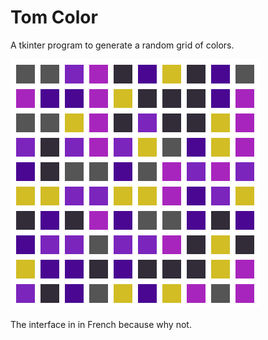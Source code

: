 # Tom Color

A tkinter program to generate a random grid of colors.

![alt text](https://github.com/Arkaeriit/tom-color/blob/master/example.png?raw=true)

The interface in in French because why not.

